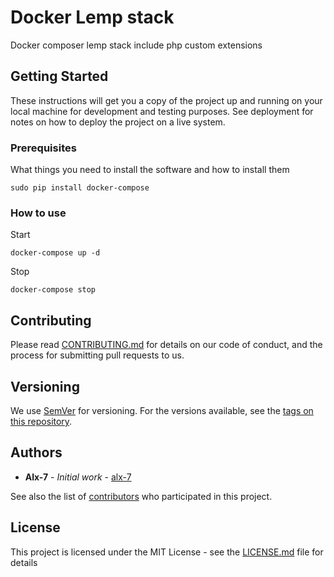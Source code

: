 # Docker Lemp stack

Docker composer lemp stack include php custom extensions

## Getting Started

These instructions will get you a copy of the project up and running on your local machine for development and testing purposes. See deployment for notes on how to deploy the project on a live system.

### Prerequisites

What things you need to install the software and how to install them

```
sudo pip install docker-compose
```

### How to use

Start
```
docker-compose up -d
```

Stop

```
docker-compose stop
```

## Contributing

Please read [CONTRIBUTING.md](https://gist.github.com/alx-7/b24679402957c63ec426) for details on our code of conduct, and the process for submitting pull requests to us.

## Versioning

We use [SemVer](http://semver.org/) for versioning. For the versions available, see the [tags on this repository](https://github.com/your/project/tags). 

## Authors

* **Alx-7** - *Initial work* - [alx-7](https://github.com/alx-7)

See also the list of [contributors](https://github.com/alx-7/project/contributors) who participated in this project.

## License

This project is licensed under the MIT License - see the [LICENSE.md](LICENSE.md) file for details
